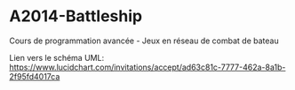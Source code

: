A2014-Battleship
================

Cours de programmation avancée -  Jeux en réseau de combat de bateau

Lien vers le schéma UML:
https://www.lucidchart.com/invitations/accept/ad63c81c-7777-462a-8a1b-2f95fd4017ca
